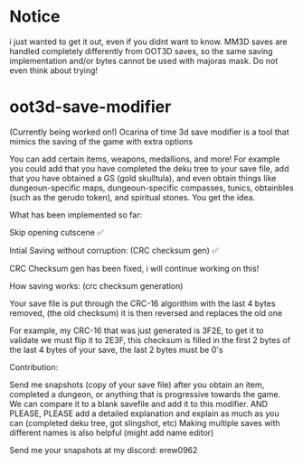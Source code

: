 # Notice
i just wanted to get it out, even if you didnt want to know. MM3D saves are handled completely differently from OOT3D saves, so the same saving implementation and/or bytes cannot be used with majoras mask. Do not even think about trying!

# oot3d-save-modifier

(Currently being worked on!) Ocarina of time 3d save modifier is a tool that mimics the saving of the game with extra options

You can add certain items, weapons, medallions, and more! For example you could add that you have completed the deku tree to your save file, add that you have obtained a GS (gold skulltula), and even obtain things like dungeoun-specific maps, dungeoun-specific compasses, tunics, obtainbles (such as the gerudo token), and spiritual stones. You get the idea. 

What has been implemented so far:

Skip opening cutscene ✅

Intial Saving without corruption:  (CRC checksum gen) ✅

CRC Checksum gen has been fixed, i will continue working on this!

How saving works: (crc checksum generation)

Your save file is put through the CRC-16 algorithim with the last 4 bytes removed, (the old checksum) it is then reversed and replaces the old one

For example, my CRC-16 that was just generated is 3F2E, to get it to validate we must flip it to 2E3F, this checksum is filled in the first 2 bytes of the last 4 bytes of your save, the last 2 bytes must be 0's

Contribution:

Send me snapshots (copy of your save file) after you obtain an item, completed a dungeon, or anything that is progressive towards the game. We can compare it to a blank savefile and add it to this modifier. AND PLEASE, PLEASE add a detailed explanation and explain as much as you can (completed deku tree, got slingshot, etc) Making multiple saves with different names is also helpful (might add name editor)

Send me your snapshots at my discord: erew0962
